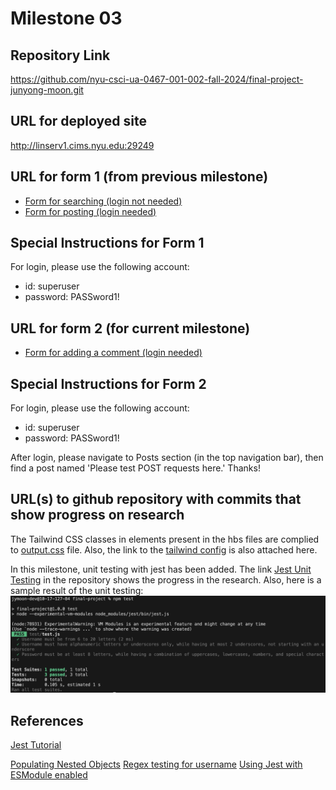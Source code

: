 Milestone 03
===

Repository Link
---
https://github.com/nyu-csci-ua-0467-001-002-fall-2024/final-project-junyong-moon.git

URL for deployed site 
---
http://linserv1.cims.nyu.edu:29249

URL for form 1 (from previous milestone) 
---
* [Form for searching (login not needed)](http://linserv1.cims.nyu.edu:29249/posts)
* [Form for posting (login needed)](http://linserv1.cims.nyu.edu:29249/posts/add)

Special Instructions for Form 1
---
For login, please use the following account:
- id: superuser
- password: PASSword1!

URL for form 2 (for current milestone)
---
* [Form for adding a comment (login needed)](http://linserv1.cims.nyu.edu:29249/posts/please-test-post-requests-here)

Special Instructions for Form 2
---
For login, please use the following account:
- id: superuser
- password: PASSword1!

After login, please navigate to Posts section (in the top navigation bar),
then find a post named 'Please test POST requests here.' Thanks! 

URL(s) to github repository with commits that show progress on research
--- 
The Tailwind CSS classes in elements present in the hbs files are complied to [output.css](src/output.css) file.
Also, the link to the [tailwind config](tailwind.config.js) is also attached here.

In this milestone, unit testing with jest has been added.
The link [Jest Unit Testing](test/test.js) in the repository shows the progress in the research.
Also, here is a sample result of the unit testing:
![jest-result](documentation/Jest_Result.png)

References 
---
[Jest Tutorial](https://jestjs.io/docs/getting-started)

[Populating Nested Objects](https://stackoverflow.com/questions/19222520/populate-nested-array-in-mongoose)
[Regex testing for username](https://stackoverflow.com/questions/336210/regular-expression-for-alphanumeric-and-underscores)
[Using Jest with ESModule enabled](https://stackoverflow.com/questions/35756479/does-jest-support-es6-import-export)